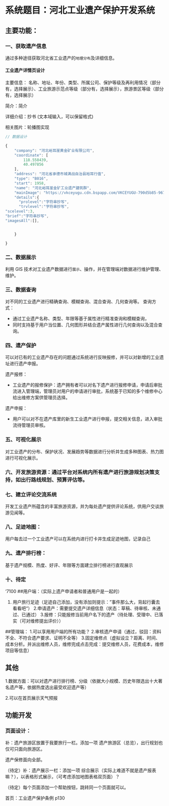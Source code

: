 # 系统题目：河北工业遗产保护开发系统

## 主要功能：

### 一、获取遗产信息

通过多种途径获取河北省工业遗产的`地理分布`及详细信息。

#### 工业遗产详情页设计

主要信息：
名称、地址、年份、类型、所属公司、保护等级及再利用情况（部分有，选择展示）、工业旅游示范点等级（部分有，选择展示），旅游景区等级（部分有，选择展示）

简介：简介

详细介绍：抄书 (文本域输入，可以保留格式)

相关图片：轮播图实现

```js
// 数据设计

{
    "company": "河北峪耳崖黄金矿业有限公司",
    "coordinate": [
        118.558439,
        40.497856
    ],
    "address": "河北省承德市城满战自治县裕耳行值",
    "type": "B016",
    "start": 1958,
    "name": "河北峪耳崖金矿工业遗产建筑群",
    "mainImage": "https://vkceyugu.cdn.bspapp.com/VKCEYUGU-790d5b85-9674-4a89-9bcc-c0657ea369be/84da483a-4891-40c3-99be-ab35cb1b3e5f.png",
    "details":{
      "prolevel":"字符串抄写",
      "trvlevel":"字符串抄写",
"scelevel":3,
"brief":"字符串抄写",
"imagesAll":[],


    }

}

```

### 二、数据展示

利用 GIS 技术对工业遗产数据进行`展示`、操作，并在管理端对数据进行维护管理、维护。

### 三、数据查询

对不同的工业遗产进行精确查询、模糊查询、混合查询、几何查询等。
查询方式：

- 通过工业遗产名称、类型、年限等基于属性进行精准查询和模糊查询，
- 同时支持基于用户当位置、几何图形并结合遗产属性进行几何查询以及混合查询。

### 四、遗产保护

可以对已有的工业遗产存在的问题通过系统进行反映报修，并可以对新增的工业遗址进行遗产申报。

遗产报修：

- 工业遗产的报修保护：遗产拥有者可以对名下遗产进行报修申请，申请后审批流进入管理端，管理员对用户的申请进行审批，系统基于已知的多个维修中心给出维修方案供管理员选择。

遗产申报：

- 用户可以对不在遗产库里的新生工业遗产进行申报，提交相关信息，进入审批流待管理员审核。

### 五、可视化展示

对工业遗产的分布、保护状况、发展趋势等数据进行分析并生成多种图表、热力图进行可视化展示。

### 六、开发旅游资源：通过平台对系统内所有遗产进行旅游规划决策支持，如出行路线规划、预算评估等。

### 七、建立评论交流系统

开发工业遗产所蕴含的丰富旅游资源，并为每处遗产提供评论系统，供用户交谈旅游见闻等。

### 八、足迹地图：

用户每去过一个工业遗产可以在系统内进行打卡并生成足迹地图，记录自己

### 九、遗产排行榜：

基于遗产规模、热度、好评、年限等方面建立排行榜进行直观展示

### 十、待定

‘7100 ##用户端：（实际上遗产申请者和普通用户是一起的）

1. 用户旅行足迹（足迹自己添加，没有添加则提示：”事件那么大，背起行囊去看看吧“） 2.申请遗产：需要提交遗产详细信息（状态：草稿、待审核、未通过、已通过） 3.报修：只能报修当前用户名下的遗产（待处理、受理中、已落实（可对维修提出评价））

##管理端： 1.可以享用用户端的所有功能？ 2.审核遗产申请（通过，驳回：资料不全、不符合遗产要求、证明不全等） 3.固定维修点（虚拟设立？距离、时间、成本分析。并派出维修人员，维修完成点击完成：提交维修人员，花费成本，维修项目等信息）

## 其他

1.数据方面：可以对遗产进行排行榜、分级（依据大小规模、历史年限选出十大著名遗产等，依据热度选出最受欢迎遗产等）

2.可以在首页展示天气预报

<!-- 2.通过 Electron 打包桌面应用，提供一个页面下载桌面应用，是一大亮点。不需要这个 -->

## 功能开发

### 页面设计：

补：遗产旅游区放置于我要旅行一栏。添加一项 遗产旅游区（总览），出行规划也仅可只面向旅游区。

遗产保修面向全部。

（待定）补：遗产展示一栏：添加一项 综合展示（实际上难道不就是遗产报表嘛？），以表格形式展示，（可考虑添加地图表格双页面）？

（待定）每个页面添加一个帮助按钮，跳转同一个页面就可以。

首页：工业遗产保护条例 p130
